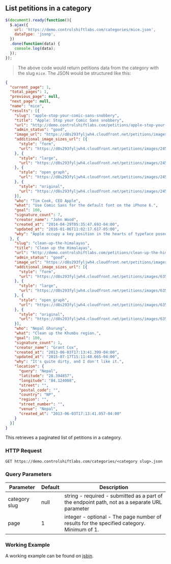 ## List petitions in a category

```js
$(document).ready(function(){
  $.ajax({
    url: 'https://demo.controlshiftlabs.com/categories/mice.json',
    dataType: 'jsonp',
  })
  .done(function(data) {
    console.log(data);
  });
});

```

> The above code would return petitions data from the category with the slug `mice`.  The JSON would be structured like this:

```json
{
  "current_page": 1,
  "total_pages": 1,
  "previous_page": null,
  "next_page": null,
  "name": "mice",
  "results": [{
    "slug": "apple-stop-your-comic-sans-snobbery",
    "title": "Apple: Stop your Comic Sans snobbery",
    "url": "http://demo.controlshiftlabs.com/petitions/apple-stop-your-comic-sans-snobbery",
    "admin_status": "good",
    "image_url": "https://d8s293fyljwh4.cloudfront.net/petitions/images/24551/hero/helveticacomicsans.gif?1398764339",
    "additional_image_sizes_url": [{
      "style": "form",
      "url": "https://d8s293fyljwh4.cloudfront.net/petitions/images/24551/form/helveticacomicsans.gif?1398764339"
    }, {
      "style": "large",
      "url": "https://d8s293fyljwh4.cloudfront.net/petitions/images/24551/large/helveticacomicsans.gif?1398764339"
    }, {
      "style": "open_graph",
      "url": "https://d8s293fyljwh4.cloudfront.net/petitions/images/24551/open_graph/helveticacomicsans.gif?1398764339"
    }, {
      "style": "original",
      "url": "https://d8s293fyljwh4.cloudfront.net/petitions/images/24551/original/helveticacomicsans.gif?1398764339"
    }],
    "who": "Tim Cook, CEO Apple",
    "what": "Use Comic Sans for the default font on the iPhone 6.",
    "goal": 100,
    "signature_count": 7,
    "creator_name": "John Wood",
    "created_at": "2014-04-29T05:35:47.693-04:00",
    "updated_at": "2016-01-06T11:02:17.617-05:00",
    "why": "Apple occupy a key position in the hearts of typeface poseurs everywhere. If they were to make a bold step and switch to using the people's font, Comic Sans on the new iPhone, this would cause mass..."
  }, {
    "slug": "clean-up-the-himalayas",
    "title": "Clean up the Himalayas",
    "url": "http://demo.controlshiftlabs.com/petitions/clean-up-the-himalayas",
    "admin_status": "good",
    "image_url": "https://d8s293fyljwh4.cloudfront.net/petitions/images/6359/hero/gorak_shep_thumb.jpg?1431734031",
    "additional_image_sizes_url": [{
      "style": "form",
      "url": "https://d8s293fyljwh4.cloudfront.net/petitions/images/6359/form/gorak_shep_thumb.jpg?1431734031"
    }, {
      "style": "large",
      "url": "https://d8s293fyljwh4.cloudfront.net/petitions/images/6359/large/gorak_shep_thumb.jpg?1431734031"
    }, {
      "style": "open_graph",
      "url": "https://d8s293fyljwh4.cloudfront.net/petitions/images/6359/open_graph/gorak_shep_thumb.jpg?1431734031"
    }, {
      "style": "original",
      "url": "https://d8s293fyljwh4.cloudfront.net/petitions/images/6359/original/gorak_shep_thumb.jpg?1431734031"
    }],
    "who": "Nepal Ghurung",
    "what": "Clean up the Khumbu region.",
    "goal": 100,
    "signature_count": 1,
    "creator_name": "Grant Cox",
    "created_at": "2013-06-03T17:13:41.399-04:00",
    "updated_at": "2015-07-17T15:11:48.665-04:00",
    "why": "It's quite dirty, and I don't like it.",
    "location": {
      "query": "Nepal",
      "latitude": "28.394857",
      "longitude": "84.124008",
      "street": "",
      "postal_code": "",
      "country": "NP",
      "region": "",
      "street_number": "",
      "venue": "Nepal",
      "created_at": "2013-06-03T17:13:41.057-04:00"
    }
  }]
}

```

This retrieves a paginated list of petitions in a category.

### HTTP Request

`GET https://demo.controlshiftlabs.com/categories/<category slug>.json`

### Query Parameters

Parameter | Default | Description
--------- | ------- | -----------
category slug | null | string - required - submitted as a part of the endpoint path, not as a separate URL parameter
page | 1 | integer - optional - The page number of results for the specified category. Minimum of 1.

### Working Example

A working example can be found on [jsbin](#not-implemented).
